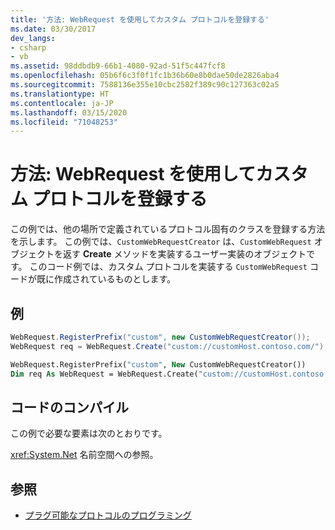 ```yaml
---
title: '方法: WebRequest を使用してカスタム プロトコルを登録する'
ms.date: 03/30/2017
dev_langs:
- csharp
- vb
ms.assetid: 98ddbdb9-66b1-4080-92ad-51f5c447fcf8
ms.openlocfilehash: 05b6f6c3f0f1fc1b36b60e8b0dae50de2826aba4
ms.sourcegitcommit: 7588136e355e10cbc2582f389c90c127363c02a5
ms.translationtype: HT
ms.contentlocale: ja-JP
ms.lasthandoff: 03/15/2020
ms.locfileid: "71048253"
---
```

# <a name="how-to-register-a-custom-protocol-using-webrequest"></a>方法: WebRequest を使用してカスタム プロトコルを登録する
この例では、他の場所で定義されているプロトコル固有のクラスを登録する方法を示します。 この例では、`CustomWebRequestCreator` は、`CustomWebRequest` オブジェクトを返す **Create** メソッドを実装するユーザー実装のオブジェクトです。 このコード例では、カスタム プロトコルを実装する `CustomWebRequest` コードが既に作成されているものとします。  
  
## <a name="example"></a>例  
  
```csharp  
WebRequest.RegisterPrefix("custom", new CustomWebRequestCreator());  
WebRequest req = WebRequest.Create("custom://customHost.contoso.com/");  
```  
  
```vb  
WebRequest.RegisterPrefix("custom", New CustomWebRequestCreator())  
Dim req As WebRequest = WebRequest.Create("custom://customHost.contoso.com/")  
```  
  
## <a name="compiling-the-code"></a>コードのコンパイル  
 この例で必要な要素は次のとおりです。  
  
 <xref:System.Net> 名前空間への参照。  
  
## <a name="see-also"></a>参照

- [プラグ可能なプロトコルのプログラミング](programming-pluggable-protocols.md)
